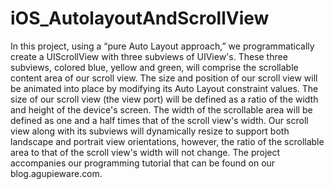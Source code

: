 # iOS_AutolayoutAndScrollView
In this project, using a “pure Auto Layout approach,” we programmatically create a UIScrollView with three subviews of UIView's. These three subviews, colored blue, yellow and green, will comprise the scrollable content area of our scroll view. The size and position of our scroll view will be animated into place by modifying its Auto Layout constraint values. The size of our scroll view (the view port) will be defined as a ratio of the width and height of the device's screen. The width of the scrollable area will be defined as one and a half times that of the scroll view's width. Our scroll view along with its subviews will dynamically resize to support both landscape and portrait view orientations, however, the ratio of the scrollable area to that of the scroll view's width will not change. The project accompanies our programming tutorial that can be found on our blog.agupieware.com.
